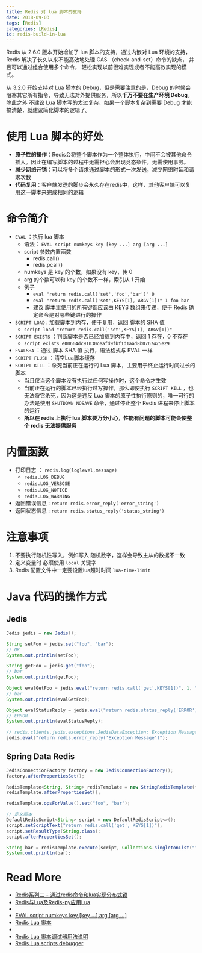```yaml
---
title: Redis 对 lua 脚本的支持
date: 2018-09-03
tags: [Redis]
categories: [Redis]
id: redis-build-in-lua
---
```


Redis 从 2.6.0 版本开始增加了 lua 脚本的支持，通过内嵌对 Lua 环境的支持， Redis 解决了长久以来不能高效地处理 CAS （check-and-set）命令的缺点， 并且可以通过组合使用多个命令， 轻松实现以前很难实现或者不能高效实现的模式。

从 3.2.0 开始支持对 Lua 脚本的 Debug，但是需要注意的是，Debug 的时候会阻塞其它所有指令，导致无法对外提供服务，所以**千万不要在生产环境 Debug**。除此之外 不建议 Lua 脚本写的太过复杂，如果一个脚本复杂到需要 Debug 才能搞清楚，就建议简化脚本的逻辑了。

<!-- more -->

# 使用 Lua 脚本的好处
- **原子性的操作**：Redis会将整个脚本作为一个整体执行，中间不会被其他命令插入。因此在编写脚本的过程中无需担心会出现竞态条件，无需使用事务。
- **减少网络开销**：可以将多个请求通过脚本的形式一次发送，减少网络时延和请求次数
- **代码复用**：客户端发送的脚步会永久存在redis中，这样，其他客户端可以复用这一脚本来完成相同的逻辑

# 命令简介

- `EVAL` ：执行 lua 脚本
  - 语法： `EVAL script numkeys key [key ...] arg [arg ...]`
  - script 参数内置函数
    - redis.call()
    - redis.pcall() 
  - numkeys 是 key 的个数，如果没有 key，传 0
  - arg 的个数可以和 key 的个数不一样，索引从 1 开始
  - 例子
    - `eval "return redis.call('set','foo','bar')" 0`
    - `eval "return redis.call('set',KEYS[1], ARGV[1])" 1 foo bar`
    - 建议 脚本里使用的所有键都应该由 KEYS 数组来传递，便于 Redis 确定命令是对哪些键进行的操作
- `SCRIPT LOAD` :  加载脚本到内存，便于复用，返回 脚本的 SHA 值
  - `script load "return redis.call('set',KEYS[1], ARGV[1])"`
- `SCRIPT EXISTS` ：判断脚本是否已经加载到内存中，返回 1 存在，0 不存在
  - `script exists e00664dc91030ceafd9fbf1d1aad8b0767425e29`
- `EVALSHA` ：通过 脚本 SHA 值 执行，语法格式与 EVAL 一样
- `SCRIPT FLUSH` ：清空Lua脚本缓存
- `SCRIPT KILL` ：杀死当前正在运行的 Lua 脚本，主要用于终止运行时间过长的脚本
  - 当且仅当这个脚本没有执行过任何写操作时，这个命令才生效
  - 当前正在运行的脚本已经执行过写操作，那么即使执行 `SCRIPT KILL` ，也无法将它杀死，因为这是违反 Lua 脚本的原子性执行原则的，唯一可行的办法是使用 `SHUTDOWN NOSAVE` 命令，通过停止整个 Redis 进程来停止脚本的运行
  - **所以在 redis 上执行 lua 脚本要万分小心，性能有问题的脚本可能会使整个 redis 无法提供服务**



# 内置函数

- 打印日志 ： `redis.log(loglevel,message)`
  - `redis.LOG_DEBUG`
  - `redis.LOG_VERBOSE`
  - `redis.LOG_NOTICE`
  - `redis.LOG_WARNING`
- 返回错误信息 : `return redis.error_reply('error_string')`
- 返回状态信息 : `return redis.status_reply('status_string')`

# 注意事项

1. 不要执行随机性写入，例如写入 随机数字，这样会导致主从的数据不一致
2. 定义变量时 必须使用 `local` 关键字
3. Redis 配置文件中一定要设置lua超时时间 `lua-time-limit`

# Java 代码的操作方式

## Jedis

``` java
Jedis jedis = new Jedis();

String setFoo = jedis.set("foo", "bar");
// OK
System.out.println(setFoo);

String getFoo = jedis.get("foo");
// bar
System.out.println(getFoo);

Object evalGetFoo = jedis.eval("return redis.call('get',KEYS[1])", 1, "foo");
// bar
System.out.println(evalGetFoo);

Object evalStatusReply = jedis.eval("return redis.status_reply('ERROR')");
// ERROR
System.out.println(evalStatusReply);

// redis.clients.jedis.exceptions.JedisDataException: Exception Message
jedis.eval("return redis.error_reply('Exception Message')");
```



## Spring Data Redis

``` java
JedisConnectionFactory factory = new JedisConnectionFactory();
factory.afterPropertiesSet();

RedisTemplate<String, String> redisTemplate = new StringRedisTemplate(factory);
redisTemplate.afterPropertiesSet();

redisTemplate.opsForValue().set("foo", "bar");

// 定义脚本
DefaultRedisScript<String> script = new DefaultRedisScript<>();
script.setScriptText("return redis.call('get', KEYS[1])");
script.setResultType(String.class);
script.afterPropertiesSet();

String bar = redisTemplate.execute(script, Collections.singletonList("foo"));
System.out.println(bar);
```

# Read More

- [Redis系列二 - 通过redis命令和lua实现分布式锁](https://juejin.im/entry/5a5f3a496fb9a01cbe655abf)
- [Redis与Lua及Redis-py应用Lua](https://segmentfault.com/a/1190000007892988)
- []()
- [EVAL script numkeys key [key ...] arg [arg ...]](http://www.redis.cn/commands/eval.html)
- [Redis Lua 脚本](https://redisbook.readthedocs.io/en/latest/feature/scripting.html)
- []()
- [Redis Lua 脚本调试器用法说明](http://blog.huang.me/2017/redis-lua-debuger-introduction.html)
- [Redis Lua scripts debugger](https://redis.io/topics/ldb)